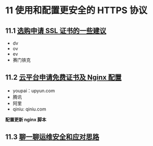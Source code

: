 # 11 使用和配置更安全的 HTTPS 协议

## 11.1 [选购申请 SSL 证书的一些建议](http://coding.imooc.com/lesson/95.html#mid=3167)

- dv
- ov
- ev
- 赛门铁克

## 11.2 [云平台申请免费证书及 Nginx 配置](http://coding.imooc.com/lesson/95.html#mid=3168)

- youpai：upyun.com
- 腾讯
- 阿里
- qiniu: qiniu.com

**配置更新 nginx 脚本**

## 11.3 [聊一聊运维安全和应对思路](http://coding.imooc.com/lesson/95.html#mid=3208)
